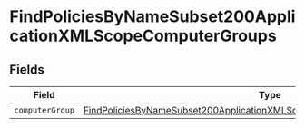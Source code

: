 # FindPoliciesByNameSubset200ApplicationXMLScopeComputerGroups


## Fields

| Field                                                                                                                                                                             | Type                                                                                                                                                                              | Required                                                                                                                                                                          | Description                                                                                                                                                                       |
| --------------------------------------------------------------------------------------------------------------------------------------------------------------------------------- | --------------------------------------------------------------------------------------------------------------------------------------------------------------------------------- | --------------------------------------------------------------------------------------------------------------------------------------------------------------------------------- | --------------------------------------------------------------------------------------------------------------------------------------------------------------------------------- |
| `computerGroup`                                                                                                                                                                   | [FindPoliciesByNameSubset200ApplicationXMLScopeComputerGroupsComputerGroup](../../models/operations/findpoliciesbynamesubset200applicationxmlscopecomputergroupscomputergroup.md) | :heavy_minus_sign:                                                                                                                                                                | N/A                                                                                                                                                                               |